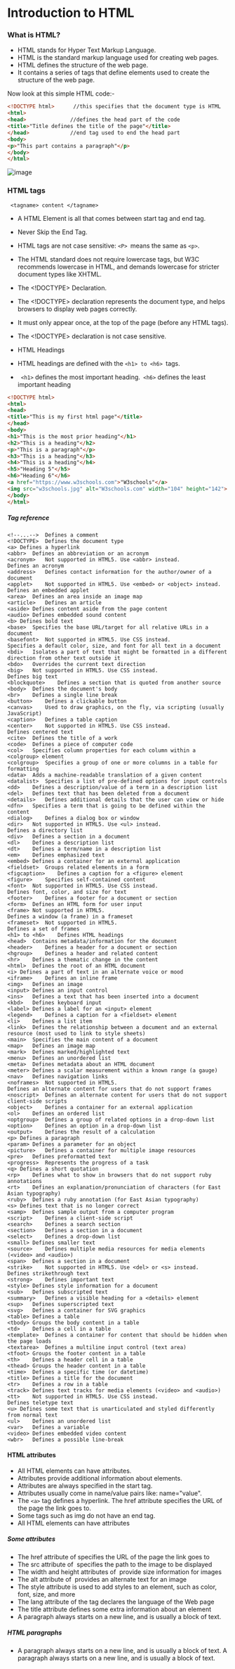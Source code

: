 # Introduction to HTML

### What is HTML?

- HTML stands for Hyper Text Markup Language.
- HTML is the standard markup language used for creating web pages.
- HTML defines the structure of the web page.
- It contains a series of tags that define elements used to create the structure of the web page.

Now look at this simple HTML code:-

``` HTML
<!DOCTYPE html>      //this specifies that the document type is HTML
<html>  
<head>              //defines the head part of the code
<title>"Title defines the title of the page"</title>
</head>             //end tag used to end the head part
<body>
<p>"This part contains a paragraph"</p>
</body>
</html>
```

![image](https://github.com/user-attachments/assets/53bc5b07-f22b-435b-b906-be1b95a488a3)


### HTML tags

```
 <tagname> content </tagname>
```
- A HTML Element is all that comes between start tag and end tag.
- Never Skip the End Tag.
- HTML tags are not case sensitive: ```<P> ```means the same as ```<p>```.
- The HTML standard does not require lowercase tags, but W3C recommends lowercase in HTML, and demands lowercase for stricter document types like XHTML.
- The <!DOCTYPE> Declaration.
- The <!DOCTYPE> declaration represents the document type, and helps browsers to display web pages correctly.
- It must only appear once, at the top of the page (before any HTML tags).
- The <!DOCTYPE> declaration is not case sensitive.
  
- HTML Headings

- HTML headings are defined with the ```<h1> to <h6> ```tags.

- ``` <h1>``` defines the most important heading.``` <h6>``` defines the least important heading
``` HTML
<!DOCTYPE html>
<html>
<head>
<title>"This is my first html page"</title>
</head>
<body>
<h1>"This is the most prior heading"</h1>
<h2>"This is a heading"</h2>
<p>"This is a paragraph"</p>
<h3>"This is a heading"</h3>
<h4>"This is a heading"</h4>
<h5>"Heading 5"</h5>
<h6>"Heading 6"</h6>
<a href="https://www.w3schools.com">"W3schools"</a>
<img src="w3schools.jpg" alt="W3schools.com" width="104" height="142">
</body>
</html>
```


##### Tag reference

```
<!--...-->	Defines a comment
<!DOCTYPE> 	Defines the document type
<a>	Defines a hyperlink
<abbr>	Defines an abbreviation or an acronym
<acronym>	Not supported in HTML5. Use <abbr> instead.
Defines an acronym
<address>	Defines contact information for the author/owner of a document
<applet>	Not supported in HTML5. Use <embed> or <object> instead.
Defines an embedded applet
<area>	Defines an area inside an image map
<article>	Defines an article
<aside>	Defines content aside from the page content
<audio>	Defines embedded sound content
<b>	Defines bold text
<base>	Specifies the base URL/target for all relative URLs in a document
<basefont>	Not supported in HTML5. Use CSS instead.
Specifies a default color, size, and font for all text in a document
<bdi>	Isolates a part of text that might be formatted in a different direction from other text outside it
<bdo>	Overrides the current text direction
<big>	Not supported in HTML5. Use CSS instead.
Defines big text
<blockquote>	Defines a section that is quoted from another source
<body>	Defines the document's body
<br>	Defines a single line break
<button>	Defines a clickable button
<canvas>	Used to draw graphics, on the fly, via scripting (usually JavaScript)
<caption>	Defines a table caption
<center>	Not supported in HTML5. Use CSS instead.
Defines centered text
<cite>	Defines the title of a work
<code>	Defines a piece of computer code
<col>	Specifies column properties for each column within a <colgroup> element 
<colgroup>	Specifies a group of one or more columns in a table for formatting
<data>	Adds a machine-readable translation of a given content
<datalist>	Specifies a list of pre-defined options for input controls
<dd>	Defines a description/value of a term in a description list
<del>	Defines text that has been deleted from a document
<details>	Defines additional details that the user can view or hide
<dfn>	Specifies a term that is going to be defined within the content
<dialog>	Defines a dialog box or window
<dir>	Not supported in HTML5. Use <ul> instead.
Defines a directory list
<div>	Defines a section in a document
<dl>	Defines a description list
<dt>	Defines a term/name in a description list
<em>	Defines emphasized text 
<embed>	Defines a container for an external application
<fieldset>	Groups related elements in a form
<figcaption>	Defines a caption for a <figure> element
<figure>	Specifies self-contained content
<font>	Not supported in HTML5. Use CSS instead.
Defines font, color, and size for text
<footer>	Defines a footer for a document or section
<form>	Defines an HTML form for user input
<frame>	Not supported in HTML5.
Defines a window (a frame) in a frameset
<frameset>	Not supported in HTML5.
Defines a set of frames
<h1> to <h6>	Defines HTML headings
<head>	Contains metadata/information for the document
<header>	Defines a header for a document or section
<hgroup>	Defines a header and related content
<hr>	Defines a thematic change in the content
<html>	Defines the root of an HTML document
<i>	Defines a part of text in an alternate voice or mood
<iframe>	Defines an inline frame
<img>	Defines an image
<input>	Defines an input control
<ins>	Defines a text that has been inserted into a document
<kbd>	Defines keyboard input
<label>	Defines a label for an <input> element
<legend>	Defines a caption for a <fieldset> element
<li>	Defines a list item
<link>	Defines the relationship between a document and an external resource (most used to link to style sheets)
<main>	Specifies the main content of a document
<map>	Defines an image map
<mark>	Defines marked/highlighted text
<menu>	Defines an unordered list
<meta>	Defines metadata about an HTML document
<meter>	Defines a scalar measurement within a known range (a gauge)
<nav>	Defines navigation links
<noframes>	Not supported in HTML5.
Defines an alternate content for users that do not support frames
<noscript>	Defines an alternate content for users that do not support client-side scripts
<object>	Defines a container for an external application
<ol>	Defines an ordered list
<optgroup>	Defines a group of related options in a drop-down list
<option>	Defines an option in a drop-down list
<output>	Defines the result of a calculation
<p>	Defines a paragraph
<param>	Defines a parameter for an object
<picture>	Defines a container for multiple image resources
<pre>	Defines preformatted text
<progress>	Represents the progress of a task
<q>	Defines a short quotation
<rp>	Defines what to show in browsers that do not support ruby annotations
<rt>	Defines an explanation/pronunciation of characters (for East Asian typography)
<ruby>	Defines a ruby annotation (for East Asian typography)
<s>	Defines text that is no longer correct
<samp>	Defines sample output from a computer program
<script>	Defines a client-side script
<search>	Defines a search section
<section>	Defines a section in a document
<select>	Defines a drop-down list
<small>	Defines smaller text
<source>	Defines multiple media resources for media elements (<video> and <audio>)
<span>	Defines a section in a document
<strike>	Not supported in HTML5. Use <del> or <s> instead.
Defines strikethrough text
<strong>	Defines important text
<style>	Defines style information for a document
<sub>	Defines subscripted text
<summary>	Defines a visible heading for a <details> element
<sup>	Defines superscripted text
<svg>	Defines a container for SVG graphics
<table>	Defines a table
<tbody>	Groups the body content in a table
<td>	Defines a cell in a table
<template>	Defines a container for content that should be hidden when the page loads
<textarea>	Defines a multiline input control (text area)
<tfoot>	Groups the footer content in a table
<th>	Defines a header cell in a table
<thead>	Groups the header content in a table
<time>	Defines a specific time (or datetime)
<title>	Defines a title for the document
<tr>	Defines a row in a table
<track>	Defines text tracks for media elements (<video> and <audio>)
<tt>	Not supported in HTML5. Use CSS instead.
Defines teletype text
<u>	Defines some text that is unarticulated and styled differently from normal text
<ul>	Defines an unordered list
<var>	Defines a variable
<video>	Defines embedded video content
<wbr>	Defines a possible line-break
```

#### HTML attributes

- All HTML elements can have attributes.
- Attributes provide additional information about elements.
- Attributes are always specified in the start tag.
- Attributes usually come in name/value pairs like: name="value".
- The ```<a>``` tag defines a hyperlink. The href attribute specifies the URL of the page the link goes to.
- Some tags such as img do not have an end tag.
- All HTML elements can have attributes

##### Some attributes
- The href attribute of <a> specifies the URL of the page the link goes to
- The src attribute of <img> specifies the path to the image to be displayed
- The width and height attributes of <img> provide size information for images
- The alt attribute of <img> provides an alternate text for an image
- The style attribute is used to add styles to an element, such as color, font, size, and more
- The lang attribute of the <html> tag declares the language of the Web page
- The title attribute defines some extra information about an element
- A paragraph always starts on a new line, and is usually a block of text.

##### HTML paragraphs

- A paragraph always starts on a new line, and is usually a block of text.
A paragraph always starts on a new line, and is usually a block of text.
